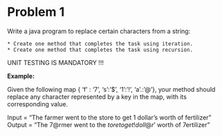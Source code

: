 <h1>Problem 1</h1>
Write a java program to replace certain characters from a string:
    
    * Create one method that completes the task using iteration.
    * Create one method that completes the task using recursion.


UNIT TESTING IS MANDATORY !!!

<b>Example:</b>

Given the following map { ‘f’ : ‘7’, ‘s’:’$’, ‘1’:’!’, ‘a’.:’@’}, your method should replace any character represented by a key in the map, with its corresponding value.

Input = “The farmer went to the store to get 1 dollar’s worth of fertilizer”
Output = “The 7@rmer went to the $tore to get ! doll@r’$ worth of 7ertilizer”

